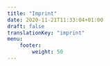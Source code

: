 ```yaml
---
title: "Imprint"
date: 2020-11-21T11:33:04+01:00
draft: false
translationKey: "imprint"
menu: 
    footer:
        weight: 50
---
```


